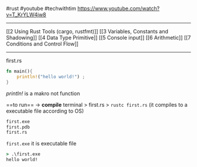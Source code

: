 #rust #youtube #techwithtim
https://www.youtube.com/watch?v=T_KrYLW4jw8

------------------------
[[2 Using Rust Tools (cargo, rustfmt)]]
[[3 Variables, Constants and Shadowing]]
[[4 Data Type Primitive]]
[[5 Console input]]
[[6 Arithmetic]]
[[7 Conditions and Control Flow]]


----------
first.rs
```rust
fn main(){
	println!("hello world!") ;
}

```
*println!* is a makro not function


==to run== -> **compile**
terminal > first.rs > `rustc first.rs` (it compiles to a executable file according to OS)
```cmd
first.exe
first.pdb
first.rs
```

`first.exe` it is executable file
```cmd
> .\first.exe
hello world!
```



